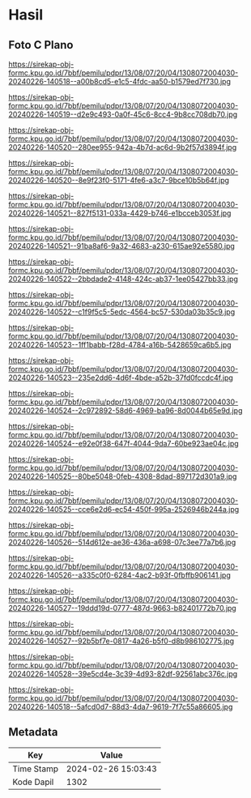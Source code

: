 # Hasil

## Foto C Plano

https://sirekap-obj-formc.kpu.go.id/7bbf/pemilu/pdpr/13/08/07/20/04/1308072004030-20240226-140518--a00b8cd5-e1c5-4fdc-aa50-b1579ed7f730.jpg

https://sirekap-obj-formc.kpu.go.id/7bbf/pemilu/pdpr/13/08/07/20/04/1308072004030-20240226-140519--d2e9c493-0a0f-45c6-8cc4-9b8cc708db70.jpg

https://sirekap-obj-formc.kpu.go.id/7bbf/pemilu/pdpr/13/08/07/20/04/1308072004030-20240226-140520--280ee955-942a-4b7d-ac6d-9b2f57d3894f.jpg

https://sirekap-obj-formc.kpu.go.id/7bbf/pemilu/pdpr/13/08/07/20/04/1308072004030-20240226-140520--8e9f23f0-5171-4fe6-a3c7-9bce10b5b64f.jpg

https://sirekap-obj-formc.kpu.go.id/7bbf/pemilu/pdpr/13/08/07/20/04/1308072004030-20240226-140521--827f5131-033a-4429-b746-e1bcceb3053f.jpg

https://sirekap-obj-formc.kpu.go.id/7bbf/pemilu/pdpr/13/08/07/20/04/1308072004030-20240226-140521--91ba8af6-9a32-4683-a230-615ae92e5580.jpg

https://sirekap-obj-formc.kpu.go.id/7bbf/pemilu/pdpr/13/08/07/20/04/1308072004030-20240226-140522--2bbdade2-4148-424c-ab37-1ee05427bb33.jpg

https://sirekap-obj-formc.kpu.go.id/7bbf/pemilu/pdpr/13/08/07/20/04/1308072004030-20240226-140522--c1f9f5c5-5edc-4564-bc57-530da03b35c9.jpg

https://sirekap-obj-formc.kpu.go.id/7bbf/pemilu/pdpr/13/08/07/20/04/1308072004030-20240226-140523--1ff1babb-f28d-4784-a16b-5428659ca6b5.jpg

https://sirekap-obj-formc.kpu.go.id/7bbf/pemilu/pdpr/13/08/07/20/04/1308072004030-20240226-140523--235e2dd6-4d6f-4bde-a52b-37fd0fccdc4f.jpg

https://sirekap-obj-formc.kpu.go.id/7bbf/pemilu/pdpr/13/08/07/20/04/1308072004030-20240226-140524--2c972892-58d6-4969-ba96-8d0044b65e9d.jpg

https://sirekap-obj-formc.kpu.go.id/7bbf/pemilu/pdpr/13/08/07/20/04/1308072004030-20240226-140524--e92e0f38-647f-4044-9da7-60be923ae04c.jpg

https://sirekap-obj-formc.kpu.go.id/7bbf/pemilu/pdpr/13/08/07/20/04/1308072004030-20240226-140525--80be5048-0feb-4308-8dad-897172d301a9.jpg

https://sirekap-obj-formc.kpu.go.id/7bbf/pemilu/pdpr/13/08/07/20/04/1308072004030-20240226-140525--cce6e2d6-ec54-450f-995a-2526946b244a.jpg

https://sirekap-obj-formc.kpu.go.id/7bbf/pemilu/pdpr/13/08/07/20/04/1308072004030-20240226-140526--514d612e-ae36-436a-a698-07c3ee77a7b6.jpg

https://sirekap-obj-formc.kpu.go.id/7bbf/pemilu/pdpr/13/08/07/20/04/1308072004030-20240226-140526--a335c0f0-6284-4ac2-b93f-0fbffb906141.jpg

https://sirekap-obj-formc.kpu.go.id/7bbf/pemilu/pdpr/13/08/07/20/04/1308072004030-20240226-140527--19ddd19d-0777-487d-9663-b82401772b70.jpg

https://sirekap-obj-formc.kpu.go.id/7bbf/pemilu/pdpr/13/08/07/20/04/1308072004030-20240226-140527--92b5bf7e-0817-4a26-b5f0-d8b986102775.jpg

https://sirekap-obj-formc.kpu.go.id/7bbf/pemilu/pdpr/13/08/07/20/04/1308072004030-20240226-140528--39e5cd4e-3c39-4d93-82df-92561abc376c.jpg

https://sirekap-obj-formc.kpu.go.id/7bbf/pemilu/pdpr/13/08/07/20/04/1308072004030-20240226-140518--5afcd0d7-88d3-4da7-9619-7f7c55a86605.jpg


## Metadata

| Key        | Value               |
| ---------- | ------------------- |
| Time Stamp | 2024-02-26 15:03:43 |
| Kode Dapil | 1302                |



